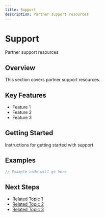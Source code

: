 ```yaml
---
title: Support
description: Partner support resources
---
```


# Support

Partner support resources

## Overview

This section covers partner support resources.

## Key Features

- Feature 1
- Feature 2
- Feature 3

## Getting Started

Instructions for getting started with support.

## Examples

```javascript
// Example code will go here
```

## Next Steps

- [Related Topic 1](#)
- [Related Topic 2](#)
- [Related Topic 3](#)
